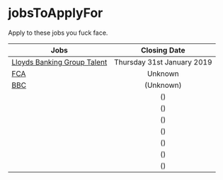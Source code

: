 # jobsToApplyFor

Apply to these jobs you fuck face.

| Jobs          | Closing Date
| ------------- |:-------------:|
| [Lloyds Banking Group Talent](https://applynow.lloydsbankinggrouptalent.com/LBGGrads/VacancyInformation.aspx?VId=20187) | Thursday 31st January 2019 |
| [FCA](https://fcacareers.tal.net/vx/brand-0/candidate/so/pm/1/pl/1/opp/33-Summer-Internship-Programme/en-GB) | Unknown |
| [BBC](https://www.bbc.co.uk/careers/trainee-schemes-and-apprenticeships/techplacements) | (Unknown) |
| []() | () |
| []() | () |
| []() | () |
| []() | () |
| []() | () |
| []() | () |
| []() | () |



